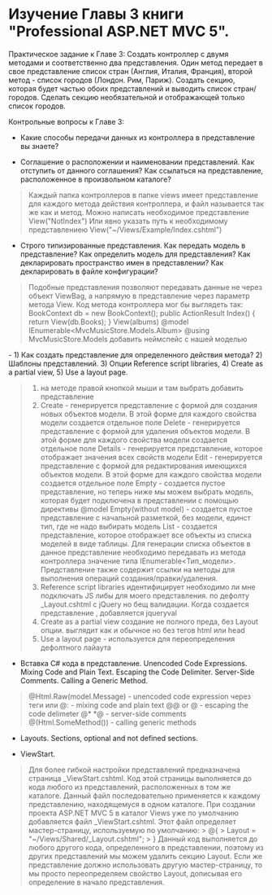 # Изучение Главы 3 книги "Professional ASP.NET MVC 5".

Практическое задание к Главе 3: Создать контроллер с двумя методами и соответственно два представления. Один метод передает в свое представление список стран (Англия, Италия, Франция), второй метод - список городов (Лондон. Рим, Париж). Создать секцию, которая будет частью обоих представлений и выводить список стран/городов. Сделать секцию необязательной и отображающей только список городов.

Контрольные вопросы к Главе 3:
- Какие способы передачи данных из контроллера в представление вы знаете?
> 
- Соглашение о расположении и наименовании представлений. Как отступить от данного соглашения? Как ссылаться на представление, расположенное в произвольном каталоге?
> Каждый папка контроллеров в папке views имеет представление для каждого метода действия контроллера, и файл называется так же как и метод. 
> Можно написать необходимое представление View("NotIndex")
> Или явно указать путь к необходимому представлениею View("~/Views/Example/Index.cshtml")
- Строго типизированные представления. Как передать модель в представление? Как определить модель для представления? Как декларировать пространство имен в представлении? Как декларировать в файле конфигурации?
>  Подобные представления позволяют передавать данные не через объект ViewBag, а напрямую в представление через параметр метода View. Код метода контроллера мог бы выглядеть так:
BookContext db = new BookContext();
public ActionResult Index()
{
    return View(db.Books);
}
> View(albums)
> @model IEnumerable<MvcMusicStore.Models.Album>
> @using MvcMusicStore.Models
> добавить неймспейс с нашей моделью
<add namespace="MvcMusicStore.Models">
- 1) Как создать представление для определенного действия метода? 2) Шаблоны представлений. 3) Опции Reference script libraries, 4) Create as a partial view, 5) Use a layout page.
    
> 1) на методе правой кнопкой мыши и там выбрать добавить представление 
> 2) Create - генерируется представление с формой для создания новых объектов модели. В этой форме для каждого свойства модели создается отдельное поле
    Delete - генерируется представление с формой для удаления объектов модели. В этой форме для каждого свойства модели создается отдельное поле
    Details - генерируется представление, которое отображает значения всех свойств модели
    Edit - генерируется представление с формой для редактирования имеющихся объектов модели. В этой форме для каждого свойства модели создается отдельное поле
    Empty - создается пустое представление, но теперь ниже мы можем выбрать модель, которая будет подключена в представлении с помощью директивы @model
    Empty(without model) - создается пустое представление с начальной разметкой, без модели, единст тип, где не надо выбирать модель
    List - создается представление, которое отображает все объекты из списка моделей в виде таблицы. Для генерации списка объектов в данное представление необходимо передавать из метода контроллера значение типа IEnumerable<Тип_модели>. Представление также содержит ссылки на методы для выполнения операций создания/правки/удаления.
> 3) Reference script libraries идентифицирует необходимо ли мне подключать JS либы для моего представления. по дефолту _Layout.cshtml с jQuery но бещ валидации. Когда создается представление , добавляется jqueryval
> 4) Create as a partial view создание не полного преда, без Layout опции. выглядит как и обычное но без тегов html или head
> 5) Use a layout page - используется для переопределения дефолтного лайаута 

- Вставка C# кода в представление. Unencoded Code Expressions. Mixing Code and Plain Text. Escaping the Code Delimiter. Server-Side Comments. Calling a Generic Method.
> <span>@Html.Raw(model.Message)</span> - unencoded code expression
> через теги <text> или @: - mixing code and plain text
> @@ or &#64;  - escaping the code delimeter
> @* *@ - server-side comments
> @(Html.SomeMethod<Type>()) - calling generic methods
- Layouts. Sections, optional and not defined sections.
> 
- ViewStart.
> Для более гибкой настройки представлений предназначена страница _ViewStart.cshtml. Код этой страницы выполняется до кода любого из представлений, расположенных в том же каталоге. Данный файл последовательно применяется к каждому представлению, находящемуся в одном каталоге.
> При создании проекта ASP.NET MVC 5 в каталог Views уже по умолчанию добавляется файл _ViewStart.cshtml. Этот файл определяет мастер-страницу, используемую по умолчанию:
    > @{
    >     Layout = "~/Views/Shared/_Layout.cshtml";
    > }
> Данный код выполняется до любого другого кода, определенного в представлении, поэтому из других представлений мы можем удалить секцию Layout. Если же представление должно использовать другую мастер-страницу, то мы просто переопределяем свойство Layout, дописывая его определение в начало представления.
